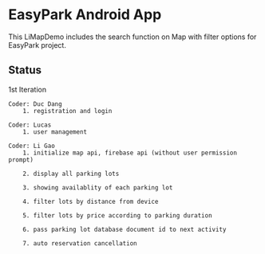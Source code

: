 # EasyPark Android App

This LiMapDemo includes the search function on Map with filter options for EasyPark project.

## Status

1st Iteration



```
Coder: Duc Dang
    1. registration and login
```


```
Coder: Lucas
    1. user management
```


```
Coder: Li Gao
    1. initialize map api, firebase api (without user permission prompt)

    2. display all parking lots

    3. showing availablity of each parking lot

    4. filter lots by distance from device

    5. filter lots by price according to parking duration

    6. pass parking lot database document id to next activity

    7. auto reservation cancellation
```
